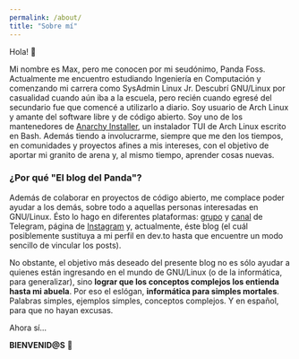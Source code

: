 ```yaml
---
permalink: /about/
title: "Sobre mí"
---
```


Hola! 👋

Mi nombre es Max, pero me conocen por mi seudónimo, Panda Foss. Actualmente me encuentro estudiando Ingeniería en Computación y comenzando mi carrera como SysAdmin Linux Jr. Descubrí GNU/Linux por casualidad cuando aún iba a la escuela, pero recién cuando egresé del secundario fue que comencé a utilizarlo a diario. Soy usuario de Arch Linux y amante del software libre y de código abierto. Soy uno de los mantenedores de [Anarchy Installer](https://gitlab.com/anarchyinstaller/installer), un instalador TUI de Arch Linux escrito en Bash. Además tiendo a involucrarme, siempre que me den los tiempos, en comunidades y proyectos afines a mis intereses, con el objetivo de aportar mi granito de arena y, al mismo tiempo, aprender cosas nuevas.

### ¿Por qué "El blog del Panda"?

Además de colaborar en proyectos de código abierto, me complace poder ayudar a los demás, sobre todo a aquellas personas interesadas en GNU/Linux. Ésto lo hago en diferentes plataformas: [grupo](https://t.me/GNULinux_es) y [canal](https://t.me/ElBlogDelPanda) de Telegram, página de [Instagram](https://www.instagram.com/pandafossblog/) y, actualmente, éste blog (el cuál posiblemente sustituya a mi perfil en dev.to hasta que encuentre un modo sencillo de vincular los posts).

No obstante, el objetivo más deseado del presente blog no es sólo ayudar a quienes están ingresando en el mundo de GNU/Linux (o de la informática, para generalizar), sino **lograr que los conceptos complejos los entienda hasta mi abuela**. Por eso el eslógan, **informática para simples mortales**. Palabras simples, ejemplos simples, conceptos complejos. Y en español, para que no hayan excusas.

Ahora sí...

**BIENVENID@S** 🙌
